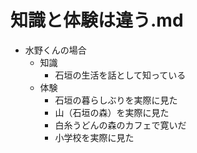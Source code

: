 # 知識と体験は違う.md
- 水野くんの場合
  - 知識
    - 石垣の生活を話として知っている
  - 体験
    - 石垣の暮らしぶりを実際に見た
    - 山（石垣の森）を実際に見た
    - 白糸うどんの森のカフェで寛いだ
    - 小学校を実際に見た

